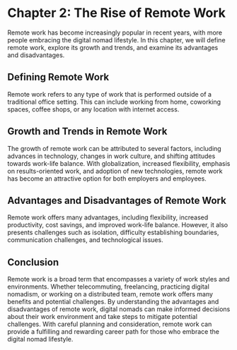 Chapter 2: The Rise of Remote Work
==================================

Remote work has become increasingly popular in recent years, with more people embracing the digital nomad lifestyle. In this chapter, we will define remote work, explore its growth and trends, and examine its advantages and disadvantages.

Defining Remote Work
--------------------

Remote work refers to any type of work that is performed outside of a traditional office setting. This can include working from home, coworking spaces, coffee shops, or any location with internet access.

Growth and Trends in Remote Work
--------------------------------

The growth of remote work can be attributed to several factors, including advances in technology, changes in work culture, and shifting attitudes towards work-life balance. With globalization, increased flexibility, emphasis on results-oriented work, and adoption of new technologies, remote work has become an attractive option for both employers and employees.

Advantages and Disadvantages of Remote Work
-------------------------------------------

Remote work offers many advantages, including flexibility, increased productivity, cost savings, and improved work-life balance. However, it also presents challenges such as isolation, difficulty establishing boundaries, communication challenges, and technological issues.

Conclusion
----------

Remote work is a broad term that encompasses a variety of work styles and environments. Whether telecommuting, freelancing, practicing digital nomadism, or working on a distributed team, remote work offers many benefits and potential challenges. By understanding the advantages and disadvantages of remote work, digital nomads can make informed decisions about their work environment and take steps to mitigate potential challenges. With careful planning and consideration, remote work can provide a fulfilling and rewarding career path for those who embrace the digital nomad lifestyle.
